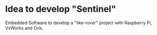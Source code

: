 # Idea to develop "Sentinel"
Embedded Software to develop a "like-rover" project with Raspberry Pi, VxWorks and Oris.
